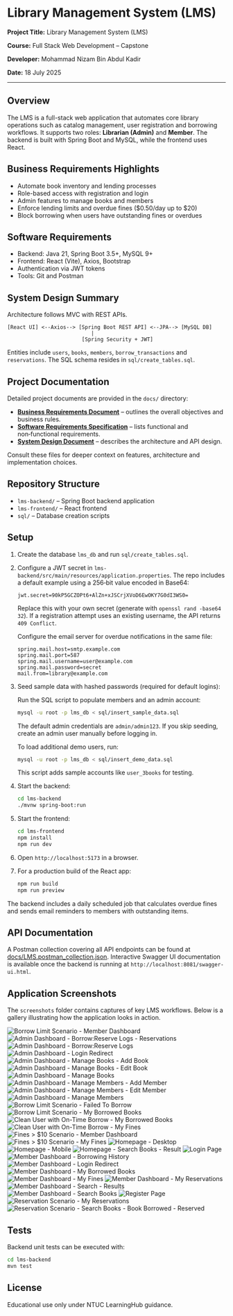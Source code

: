 # Library Management System (LMS)

**Project Title:** Library Management System (LMS)

**Course:** Full Stack Web Development – Capstone

**Developer:** Mohammad Nizam Bin Abdul Kadir

**Date:** 18 July 2025

---

## Overview
The LMS is a full-stack web application that automates core library operations such as catalog management, user registration and borrowing workflows. It supports two roles: **Librarian (Admin)** and **Member**. The backend is built with Spring Boot and MySQL, while the frontend uses React.

## Business Requirements Highlights
- Automate book inventory and lending processes
- Role-based access with registration and login
- Admin features to manage books and members
- Enforce lending limits and overdue fines ($0.50/day up to $20)
- Block borrowing when users have outstanding fines or overdues

## Software Requirements
- Backend: Java 21, Spring Boot 3.5+, MySQL 9+
- Frontend: React (Vite), Axios, Bootstrap
- Authentication via JWT tokens
- Tools: Git and Postman

## System Design Summary
Architecture follows MVC with REST APIs.

```
[React UI] <--Axios--> [Spring Boot REST API] <--JPA--> [MySQL DB]
                           |
                        [Spring Security + JWT]
```

Entities include `users`, `books`, `members`, `borrow_transactions` and `reservations`. The SQL schema resides in `sql/create_tables.sql`.

## Project Documentation
Detailed project documents are provided in the `docs/` directory:

- **[Business Requirements Document](docs/BRD.md)** – outlines the overall objectives and business rules.
- **[Software Requirements Specification](docs/SRS.md)** – lists functional and non‑functional requirements.
- **[System Design Document](docs/SDD.md)** – describes the architecture and API design.

Consult these files for deeper context on features, architecture and implementation choices.

## Repository Structure
- `lms-backend/` – Spring Boot backend application
- `lms-frontend/` – React frontend
- `sql/` – Database creation scripts

## Setup
1. Create the database `lms_db` and run `sql/create_tables.sql`.
2. Configure a JWT secret in `lms-backend/src/main/resources/application.properties`.
   The repo includes a default example using a 256‑bit value encoded in Base64:
   ```properties
   jwt.secret=90kP5GCZOPt6+AlZn+xJSCrjXVoD6EwOKY7G0dI3WS0=
   ```
   Replace this with your own secret (generate with `openssl rand -base64 32`).
   If a registration attempt uses an existing username, the API returns `409 Conflict`.
   
   Configure the email server for overdue notifications in the same file:
   ```properties
   spring.mail.host=smtp.example.com
   spring.mail.port=587
   spring.mail.username=user@example.com
   spring.mail.password=secret
   mail.from=library@example.com
   ```

3. Seed sample data with hashed passwords (required for default logins):

   Run the SQL script to populate members and an admin account:
   ```bash
   mysql -u root -p lms_db < sql/insert_sample_data.sql
   ```
   The default admin credentials are `admin/admin123`. If you skip seeding,
   create an admin user manually before logging in.

   To load additional demo users, run:
   ```bash
   mysql -u root -p lms_db < sql/insert_demo_data.sql
   ```
   This script adds sample accounts like `user_3books` for testing.
4. Start the backend:
   ```bash
   cd lms-backend
   ./mvnw spring-boot:run
   ```
5. Start the frontend:
   ```bash
   cd lms-frontend
   npm install
   npm run dev
   ```
6. Open `http://localhost:5173` in a browser.
7. For a production build of the React app:
   ```bash
   npm run build
   npm run preview
   ```

The backend includes a daily scheduled job that calculates overdue fines and
sends email reminders to members with outstanding items.

## API Documentation

A Postman collection covering all API endpoints can be found at
[docs/LMS.postman_collection.json](docs/LMS.postman_collection.json).
Interactive Swagger UI documentation is available once the backend is running at
`http://localhost:8081/swagger-ui.html`.

## Application Screenshots

The `screenshots` folder contains captures of key LMS workflows.
Below is a gallery illustrating how the application looks in action.

![Borrow Limit Scenario - Member Dashboard](screenshots/%20Borrow%20Limit%20Scenario%20-%20Member%20Dashboard.png)
![Admin Dashboard - Borrow:Reserve Logs - Reservations](screenshots/Admin%20Dashboard%20-%20Borrow%3AReserve%20Logs%20-%20Reservations.png)
![Admin Dashboard - Borrow:Reserve Logs](screenshots/Admin%20Dashboard%20-%20Borrow%3AReserve%20Logs.png)
![Admin Dashboard - Login Redirect](screenshots/Admin%20Dashboard%20-%20Login%20Redirect.png)
![Admin Dashboard - Manage Books - Add Book](screenshots/Admin%20Dashboard%20-%20Manage%20Books%20-%20Add%20Book.png)
![Admin Dashboard - Manage Books - Edit Book](screenshots/Admin%20Dashboard%20-%20Manage%20Books%20-%20Edit%20Book.png)
![Admin Dashboard - Manage Books](screenshots/Admin%20Dashboard%20-%20Manage%20Books.png)
![Admin Dashboard - Manage Members - Add Member](screenshots/Admin%20Dashboard%20-%20Manage%20Members%20-%20Add%20Member.png)
![Admin Dashboard - Manage Members - Edit Member](screenshots/Admin%20Dashboard%20-%20Manage%20Members%20-%20Edit%20Member.png)
![Admin Dashboard - Manage Members](screenshots/Admin%20Dashboard%20-%20Manage%20Members.png)
![Borrow Limit Scenario - Failed To Borrow](screenshots/Borrow%20Limit%20Scenario%20-%20Failed%20To%20Borrow.png)
![Borrow Limit Scenario - My Borrowed Books](screenshots/Borrow%20Limit%20Scenario%20-%20My%20Borrowed%20Books.png)
![Clean User with On-Time Borrow - My Borrowed Books](screenshots/Clean%20User%20with%20On-Time%20Borrow%20-%20My%20Borrowed%20Books.png)
![Clean User with On-Time Borrow - My Fines](screenshots/Clean%20User%20with%20On-Time%20Borrow%20-%20My%20Fines.png)
![Fines > $10 Scenario - Member Dashboard](screenshots/Fines%20%3E%20%2410%20Scenario%20-%20Member%20Dashboard.png)
![Fines > $10 Scenario - My Fines](screenshots/Fines%20%3E%20%2410%20Scenario%20-%20My%20Fines.png)
![Homepage - Desktop](screenshots/Homepage%20-%20Desktop.png)
![Homepage - Mobile](screenshots/Homepage%20-%20Mobile.png)
![Homepage - Search Books - Result](screenshots/Homepage%20-%20Search%20Books%20-%20Result.png)
![Login Page](screenshots/Login%20Page.png)
![Member Dashboard - Borrowing History](screenshots/Member%20Dashboard%20-%20Borrowing%20History.png)
![Member Dashboard - Login Redirect](screenshots/Member%20Dashboard%20-%20Login%20Redirect.png)
![Member Dashboard - My Borrowed Books](screenshots/Member%20Dashboard%20-%20My%20Borrowed%20Books.png)
![Member Dashboard - My Fines](screenshots/Member%20Dashboard%20-%20My%20Fines.png)
![Member Dashboard - My Reservations](screenshots/Member%20Dashboard%20-%20My%20Reservations.png)
![Member Dashboard - Search - Results](screenshots/Member%20Dashboard%20-%20Search%20-%20Results.png)
![Member Dashboard - Search Books](screenshots/Member%20Dashboard%20-%20Search%20Books.png)
![Register Page](screenshots/Register%20Page.png)
![Reservation Scenario - My Reservations](screenshots/Reservation%20Scenario%20-%20My%20Reservations.png)
![Reservation Scenario - Search Books - Book Borrowed - Reserved](screenshots/Reservation%20Scenario%20-%20Search%20Books%20-%20Book%20Borrowed%20-%20Reserved.png)

## Tests
Backend unit tests can be executed with:
```bash
cd lms-backend
mvn test
```

## License
Educational use only under NTUC LearningHub guidance.
